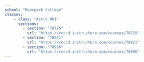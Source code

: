 ```yaml
---
school: "Moorpark College"
classes:
    - class: "Astro M01"
      sections:
        - section: "78725"
          url: "https://vcccd.instructure.com/courses/78725"
        - section: "78821"
          url: "https://vcccd.instructure.com/courses/78821"
        - section: "78996"
          url: "https://vcccd.instructure.com/courses/78996"
---
```


